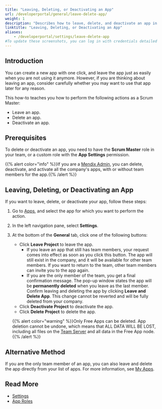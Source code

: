 ```yaml
---
title: "Leaving, Deleting, or Deactivating an App"
url: /developerportal/general/leave-delete-app/
weight: 1
description: "Describes how to leave, delete, and deactivate an app in Apps."
linktitle: "Leaving, Deleting, or Deactivating an App"
aliases:
    - /developerportal/settings/leave-delete-app
#To update these screenshots, you can log in with credentials detailed in How to Update Screenshots Using Team Apps.
---
```


## Introduction

You can create a new app with one click, and leave the app just as easily when you are not using it anymore. However, if you are thinking about leaving an app, consider carefully whether you may want to use that app later for any reason.

This how-to teaches you how to perform the following actions as a Scrum Master:

* Leave an app.
* Delete an app.
* Deactivate an app.

## Prerequisites

To delete or deactivate an app, you need to have the **Scrum Master** role in your team, or a custom role with the **App Settings** permission.

{{% alert color="info" %}}If you are a [Mendix Admin](/control-center/apps/), you can delete, deactivate, and activate all the company's apps, with or without team members for the app.{{% /alert %}}

## Leaving, Deleting, or Deactivating an App

If you want to leave, delete, or deactivate your app, follow these steps:

1. Go to [Apps](https://sprintr.home.mendix.com), and select the app for which you want to perform the action.

2. In the left navigation pane, select **Settings**.

3. At the bottom of the **General** tab, click one of the following buttons:

    * Click **Leave Project** to leave the app.
        * If you leave an app that still has team members, your request comes into effect as soon as you click this button. The app will still exist in the company, and it will be available for other team members. If you want to return to the team, other team members can invite you to the app again.
        * If you are the only member of the team, you get a final confirmation message. The pop-up window states the app will be **permanently deleted** when you leave as the last member. Confirm leaving and deleting the app by clicking **Leave and Delete App**. This change cannot be reverted and will be fully deleted from your company.
    * Click **Deactivate Project** to deactivate the app.
    * Click **Delete Project** to delete the app.

    {{% alert color="warning" %}}Only Free Apps can be deleted. App deletion cannot be undone, which means that ALL DATA WILL BE LOST, including all files on the [Team Server](/developerportal/general/team-server/) and all data in the Free App node.{{% /alert %}}

## Alternative Method

If you are the only team member of an app, you can also leave and delete the app directly from your list of apps. For more information, see [My Apps](/developerportal/#my-apps).

## Read More

* [Settings](/developerportal/collaborate/general-settings/)
* [App Roles](/developerportal/general/app-roles/)
